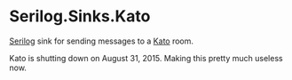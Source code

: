 # Serilog.Sinks.Kato

[Serilog](http://serilog.net/) sink for sending messages to a [Kato](https://kato.im/) room.

Kato is shutting down on August 31, 2015. Making this pretty much useless now.
